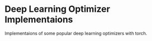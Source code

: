 # Deep Learning Optimizer Implementaions
Implementaions of some popular deep learning optimizers with torch.
